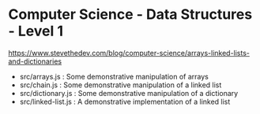 # Computer Science - Data Structures - Level 1 #
https://www.stevethedev.com/blog/computer-science/arrays-linked-lists-and-dictionaries

* src/arrays.js : Some demonstrative manipulation of arrays
* src/chain.js : Some demonstrative manipulation of a linked list
* src/dictionary.js : Some demonstrative manipulation of a dictionary
* src/linked-list.js : A demonstrative implementation of a linked list
